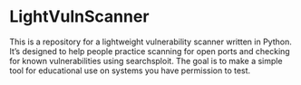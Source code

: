 # LightVulnScanner
This is a repository for a lightweight vulnerability scanner written in Python. It’s designed 
to help people practice scanning for open ports and checking for known vulnerabilities using 
searchsploit. The goal is to make a simple tool for educational use on systems you have permission to test.